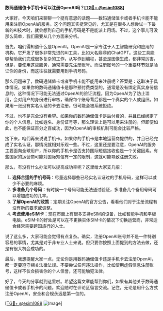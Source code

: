 **数码通储值卡手机卡可以注册OpenAI吗？[[TG💪+ @esim1088](https://t.me/s/esim1088)]**

大家好，今天咱们来聊聊一个挺有意思的话题——数码通储值卡或者手机卡能不能用来注册OpenAI的服务。这个问题其实挺常见的，尤其是在很多人想尝试一下最新的AI技术时，就会想到自己的手机号码是不是能派上用场。不过，这个事儿可没那么简单，我们需要从几个方面来分析。

首先，咱们得知道什么是OpenAI。OpenAI是一家专注于人工智能研究和应用的机构，它开发了很多非常先进的AI工具，比如大名鼎鼎的ChatGPT。这些工具能够帮助我们完成很多复杂的工作，从写作到编程，甚至是图像生成，都非常厉害。但是，要使用这些服务，通常需要先注册账号。而注册账号的一个重要环节就是验证你的身份，而这往往就需要用到手机号码。

那么问题来了，数码通储值卡或者手机卡能不能用来注册呢？答案是：这取决于具体情况。如果你的数码通储值卡是那种预付费类型的，通常是没有绑定真实身份信息的，这种情况下可能无法通过OpenAI的验证流程。因为OpenAI为了防止滥用，会对用户的身份进行审核，确保每个账号背后都是一个真实的个人或组织。如果用一张没有实名认证的卡去注册，很可能会被系统拒绝。

不过，也不是完全没有希望。如果你的数码通储值卡是后付费的，并且已经绑定了你的个人信息，比如姓名、身份证号等，那么理论上是可以用来注册的。但即便如此，也不能保证百分之百成功，因为OpenAI的审核机制可能会比较严格。

接下来，咱们再来说说手机卡。如果你的手机卡是本地运营商提供的，并且已经完成了实名认证，那情况就相对乐观一些。不过，这里还是要注意，OpenAI的服务主要面向全球用户，所以你的手机卡是否支持国际短信接收也是一个关键因素。有些国家的运营商可能对国际短信有一定的限制，这就可能导致注册失败。

那么，有没有什么办法可以提高成功率呢？这里给大家支几招：

1. **选择合适的手机号码**：尽量选择那些已经实名认证过的手机号码，这样可以减少不必要的麻烦。
2. **多准备几个号码**：有时候一个号码可能无法通过验证，多准备几个备用号码可以增加成功的几率。
3. **了解OpenAI的政策**：定期关注OpenAI的官方公告，看看他们对于注册流程有没有新的要求或调整。
4. **考虑使用eSIM卡**：现在市面上有很多支持eSIM的设备，比如智能手机和平板电脑。eSIM卡的好处是可以在不更换实体SIM卡的情况下切换运营商，非常适合经常需要跨国旅行的人士。

说了这么多，大家可能会觉得有点复杂。确实，注册OpenAI账号并不是一件特别容易的事情，尤其是对于非专业人士来说。但只要你按照上面提到的方法去做，还是有很大机会成功的。

最后，我想提醒大家一点，无论你是用数码通储值卡还是手机卡去注册OpenAI，都一定要遵守相关法律法规。不要尝试任何违法操作，比如使用虚假信息注册账号，这样不仅会损害你的个人信誉，还可能触犯法律。

好了，今天的分享就到这里啦。希望这篇文章能帮到你们，如果有其他关于数码通储值卡或者手机卡的问题，欢迎随时在评论区留言交流。记住，无论是用什么方式注册OpenAI，安全和合规永远是第一位的。

[[TG💪+ @esim1088](https://t.me/s/esim1088) ![Image](https://i.postimg.cc/4NQfJmqS/Snipaste-2025-05-13-00-14-12.png)]